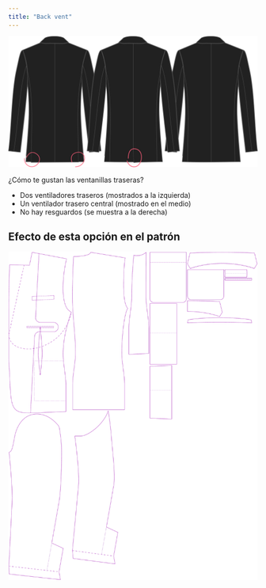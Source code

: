 ```yaml
---
title: "Back vent"
---
```


![Abertura trasera](backvent.svg)

¿Cómo te gustan las ventanillas traseras?

- Dos ventiladores traseros (mostrados a la izquierda)
- Un ventilador trasero central (mostrado en el medio)
- No hay resguardos (se muestra a la derecha)

## Efecto de esta opción en el patrón

![Esta imagen muestra el efecto de esta opción superponiendo varias variantes que tienen un valor diferente para esta opción](jaeger_backvent_sample.svg "Efecto de esta opción en el patrón")
